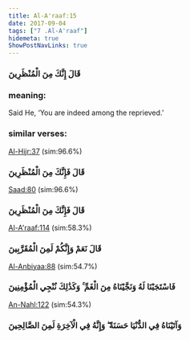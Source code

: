 ```yaml
---
title: Al-A'raaf:15
date: 2017-09-04
tags: ["7 .Al-A'raaf"]
hidemeta: true 
ShowPostNavLinks: true 
---
```

### قَالَ إِنَّكَ مِنَ الْمُنْظَرِينَ
### meaning: 
Said He, ‘You are indeed among the reprieved.’
### similar verses: 

[Al-Hijr:37](/15/37) (sim:96.6%)

### قَالَ فَإِنَّكَ مِنَ الْمُنْظَرِينَ

[Saad:80](/38/80) (sim:96.6%)

### قَالَ فَإِنَّكَ مِنَ الْمُنْظَرِينَ

[Al-A'raaf:114](/7/114) (sim:58.3%)

### قَالَ نَعَمْ وَإِنَّكُمْ لَمِنَ الْمُقَرَّبِينَ

[Al-Anbiyaa:88](/21/88) (sim:54.7%)

### فَاسْتَجَبْنَا لَهُ وَنَجَّيْنَاهُ مِنَ الْغَمِّ ۚ وَكَذَٰلِكَ نُنْجِي الْمُؤْمِنِينَ

[An-Nahl:122](/16/122) (sim:54.3%)

### وَآتَيْنَاهُ فِي الدُّنْيَا حَسَنَةً ۖ وَإِنَّهُ فِي الْآخِرَةِ لَمِنَ الصَّالِحِينَ
